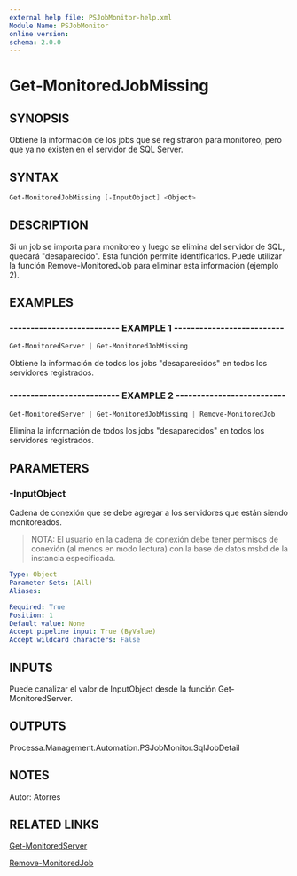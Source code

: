 ```yaml
---
external help file: PSJobMonitor-help.xml
Module Name: PSJobMonitor
online version: 
schema: 2.0.0
---
```


# Get-MonitoredJobMissing

## SYNOPSIS
Obtiene la información de los jobs que se registraron para monitoreo, pero que ya no existen en el servidor de SQL Server.

## SYNTAX

```powershell
Get-MonitoredJobMissing [-InputObject] <Object>
```

## DESCRIPTION
Si un job se importa para monitoreo y luego se elimina del servidor de SQL, quedará "desaparecido".
Esta función permite identificarlos.
Puede utilizar la función Remove-MonitoredJob para eliminar esta información (ejemplo 2).

## EXAMPLES

### -------------------------- EXAMPLE 1 --------------------------
```powershell
Get-MonitoredServer | Get-MonitoredJobMissing
```

Obtiene la información de todos los jobs "desaparecidos" en todos los servidores registrados.

### -------------------------- EXAMPLE 2 --------------------------
```powershell
Get-MonitoredServer | Get-MonitoredJobMissing | Remove-MonitoredJob
```

Elimina la información de todos los jobs "desaparecidos" en todos los servidores registrados.

## PARAMETERS

### -InputObject
Cadena de conexión que se debe agregar a los servidores que están siendo monitoreados.
> NOTA: El usuario en la cadena de conexión debe tener permisos de conexión (al menos en modo lectura) con la base de datos msbd de la instancia especificada.

```yaml
Type: Object
Parameter Sets: (All)
Aliases: 

Required: True
Position: 1
Default value: None
Accept pipeline input: True (ByValue)
Accept wildcard characters: False
```

## INPUTS
Puede canalizar el valor de InputObject desde la función Get-MonitoredServer.

## OUTPUTS
Processa.Management.Automation.PSJobMonitor.SqlJobDetail

## NOTES
Autor: Atorres

## RELATED LINKS

[Get-MonitoredServer](https://github.com/RD-Processa/PSJobMonitor/blob/master/Scripting/getting-started/ConfigServers/Get-MonitoredServer.md)

[Remove-MonitoredJob](https://github.com/RD-Processa/PSJobMonitor/blob/master/Scripting/getting-started/RemoveInfoJobs/Remove-MonitoredJob.md)

